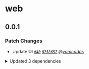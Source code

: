 # web

## 0.0.1

### Patch Changes

- Update UI _[`#40`](https://github.com/yamcodes/firebase-auth-test/pull/40) [`0758657`](https://github.com/yamcodes/firebase-auth-test/commit/0758657f117af7f36b4b3a5242d7739f1e30c645) [@yamcodes](https://github.com/yamcodes)_

<details><summary>Updated 3 dependencies</summary>

<small>

[`ddd5e5d`](https://github.com/yamcodes/firebase-auth-test/commit/ddd5e5dc25b6710e6c6066c3d61208f03bb7e14c) [`8fb96a5`](https://github.com/yamcodes/firebase-auth-test/commit/8fb96a5dcfd79ac81bb62da9a72112b2d263bf5a) [`9fa82dd`](https://github.com/yamcodes/firebase-auth-test/commit/9fa82dd642182e8fc51984d98bbbf29cc1cbf565)

</small>

- `@repo/fat-ui@0.0.1`
- `@repo/fat-identity@1.0.1`
- `@repo/fat-identity-hono@1.1.0`

</details>
